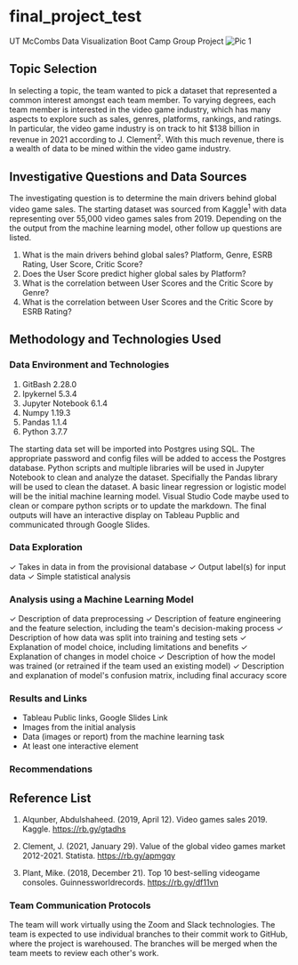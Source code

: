 # final_project_test
UT McCombs Data Visualization Boot Camp Group Project
![Pic 1](https://github.com/Sephike/predict_user_score/blob/x_role/Images/video_game_controllers.jpg)

## Topic Selection
In selecting a topic, the team wanted to pick a dataset that represented a common interest amongst each team member.  To varying degrees, each team member is interested in the video game industry, which has many aspects to explore such as sales, genres, platforms, rankings, and ratings.  In particular, the video game industry is on track to hit $138 billion in revenue in 2021 according to J. Clement<sup>2</sup>.  With this much revenue, there is a wealth of data to be mined within the video game industry.  

## Investigative Questions and Data Sources
The investigating question is to determine the main drivers behind global video game sales.  The starting dataset was sourced from Kaggle<sup>1</sup> with data representing over 55,000 video games sales from 2019.  Depending on the the output from the machine learning model, other follow up questions are listed.  

1. What is the main drivers behind global sales?  Platform, Genre, ESRB Rating, User Score, Critic Score?
2. Does the User Score predict higher global sales by Platform? 
3. What is the correlation between User Scores and the Critic Score by Genre? 
4. What is the correlation between User Scores and the Critic Score by ESRB Rating? 

## Methodology and Technologies Used
### Data Environment and Technologies 
1. GitBash 2.28.0 
2. Ipykernel 5.3.4
3. Jupyter Notebook 6.1.4 
4. Numpy 1.19.3
5. Pandas 1.1.4
6. Python 3.7.7

The starting data set will be imported into Postgres using SQL.  The appropriate password and config files will be added to access the Postgres database.  Python scripts and multiple libraries will be used in Jupyter Notebook to clean and analyze the dataset.  Specifially the Pandas library will be used to clean the dataset.  A basic linear regression or logistic model will be the initial machine learning model.  Visual Studio Code maybe used to clean or compare python scripts or to update the markdown.  The final outputs will have an interactive display on Tableau Pupblic and communicated through Google Slides.

### Data Exploration
✓ Takes in data in from the provisional
database
✓ Output label(s) for input data
✓ Simple statistical analysis

### Analysis using a Machine Learning Model
✓ Description of data preprocessing
✓ Description of feature engineering and the feature selection, including the team's decision-making process
✓ Description of how data was split into training and testing sets
✓ Explanation of model choice, including limitations and benefits
✓ Explanation of changes in model choice 
✓ Description of how the model was trained (or retrained if the team used an existing model)
✓ Description and explanation of model's confusion matrix, including final accuracy score

### Results and Links 
- Tableau Public links, Google Slides Link
- Images from the initial analysis
- Data (images or report) from the machine learning task
- At least one interactive element

### Recommendations

## Reference List
1. Alqunber, Abdulshaheed. (2019, April 12). Video games sales 2019. Kaggle. https://rb.gy/gtadhs

2. Clement, J. (2021, January 29). Value of the global video games market 2012-2021. Statista. https://rb.gy/apmgqy  

3. Plant, Mike. (2018, December 21). Top 10 best-selling videogame consoles. Guinnessworldrecords. https://rb.gy/df11vn

### Team Communication Protocols
The team will work virtually using the Zoom and Slack technologies.  The team is expected to use individual branches to their commit work to GitHub, where the project is warehoused.  The branches will be merged when the team meets to review each other's work.   
